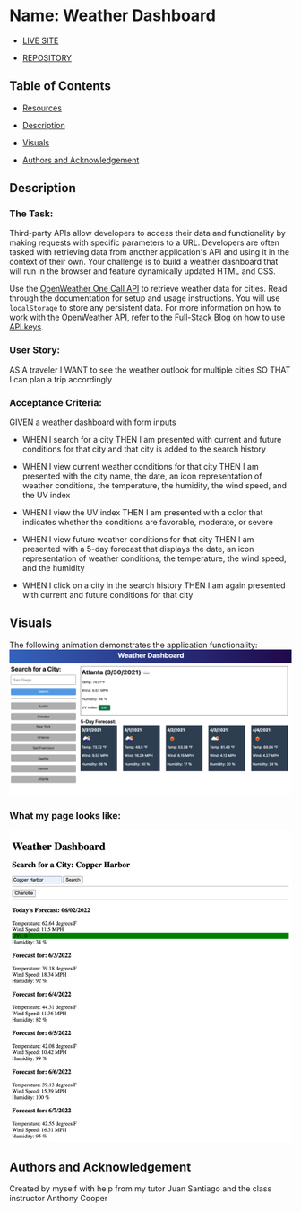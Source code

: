 # Name:  Weather Dashboard

- [LIVE SITE](https://okdavekk.github.io/weather-dashboard/)

- [REPOSITORY](https://github.com/okdavekk/weather-dashboard)


## Table of Contents

- [Resources](#resources)

- [Description](#description)

- [Visuals](#visuals)

- [Authors and Acknowledgement](#authors-and-acknowledgement)

## Description
### The Task:
Third-party APIs allow developers to access their data and functionality by making requests with specific parameters to a URL. Developers are often tasked with retrieving data from another application's API and using it in the context of their own. Your challenge is to build a weather dashboard that will run in the browser and feature dynamically updated HTML and CSS.

Use the [OpenWeather One Call API](https://openweathermap.org/api/one-call-api) to retrieve weather data for cities. Read through the documentation for setup and usage instructions. You will use `localStorage` to store any persistent data. For more information on how to work with the OpenWeather API, refer to the [Full-Stack Blog on how to use API keys](https://coding-boot-camp.github.io/full-stack/apis/how-to-use-api-keys).

### User Story:
AS A traveler
I WANT to see the weather outlook for multiple cities
SO THAT I can plan a trip accordingly

### Acceptance Criteria:
GIVEN a weather dashboard with form inputs

- WHEN I search for a city THEN I am presented with current and future conditions for that city and that city is added to the search history

- WHEN I view current weather conditions for that city THEN I am presented with the city name, the date, an icon representation of weather conditions, the temperature, the humidity, the wind speed, and the UV index

- WHEN I view the UV index THEN I am presented with a color that indicates whether the conditions are favorable, moderate, or severe

- WHEN I view future weather conditions for that city THEN I am presented with a 5-day forecast that displays the date, an icon representation of weather conditions, the temperature, the wind speed, and the humidity

- WHEN I click on a city in the search history THEN I am again presented with current and future conditions for that city

## Visuals
The following animation demonstrates the application functionality:
![The weather app includes a search option, a list of cities, and a five-day forecast and current weather conditions for Atlanta.](./Pictures/06-server-side-apis-homework-demo.png)

### What my page looks like:

![My Work](./Pictures/Weather-Dashboard.png)

## Authors and Acknowledgement
Created by myself with help from my tutor Juan Santiago and the class instructor Anthony Cooper